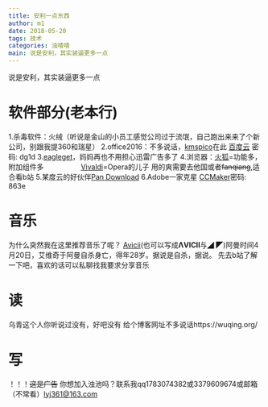 ```yaml
---
title: 安利一点东西
author: m1
date: 2018-05-20
tags: 技术
categories: 浊喳喳
main: 说是安利，其实装逼更多一点
---
```

说是安利，其实装逼更多一点
# 软件部分(老本行)
1.杀毒软件：火绒（听说是金山的小员工感觉公司过于流氓，自己跑出来来了个新公司，别跟我提360和瑞星）
2.office2016：不多说话，[kmspico](https://heldigard.wordpress.com/2016/01/12/kmspico-v10-2-0-by-heldigard/)在此
[百度云](https://pan.baidu.com/s/1H_DrJYtJsvvq8TxwYS_buw) 密码: dg1d
3.[eagleget](http://www.eagleget.com/cn/)，妈妈再也不用担心迅雷广告多了
4.浏览器：[火狐](http://www.firefox.com.cn/)=功能多，附加组件多
　　　　　[Vivaldi](https://vivaldi.com/)=Opera的儿子 用的爽需要去他国或者~~fanqiang~~,适合看b站
5.某度云的好伙伴[Pan Download](http://pandownload.com/)
6.Adobe一家克星   [CCMaker](https://pan.baidu.com/s/1eUS31FkjMQhEFoGb7NQJHw )密码: 863e
# 音乐
为什么突然我在这里推荐音乐了呢？
[Avicii](http://www.avicii.com/)(也可以写成**ΛVICII**与◢ ◤)阿曼时间4月20日，艾维奇于阿曼自杀身亡，得年28岁。据说是自杀，据说。
先去b站了解一下吧，喜欢的话可以私聊找我要求分享音乐
# 读
乌青这个人你听说过没有，好吧没有 
给个博客网址不多说话https://wuqing.org/
# 写
！！！~~这是广告~~
你想加入浊池吗？联系我qq1783074382或3379609674或邮箱（不常看）lyj361@163.com
